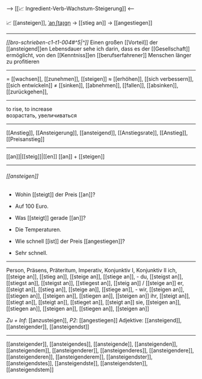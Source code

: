 --> [[📈 Ingredient-Verb-Wachstum-Steigerung]] <--


📈 [[ansteigen]], [ˈanˌʃtaɪ̯ɡn̩](https://youglish.com/pronounce/ansteigen/german) → [[stieg an]] → [[angestiegen]]

---
*[[bro-schrieben-c1-t1-004#^5|^]]* Einen großen [[Vorteil]] der [[ansteigend]]en Lebensdauer sehe ich darin, dass es der [[Gesellschaft]] ermöglicht, von den [[Kenntniss]]en [[berufserfahrener]] Menschen länger zu profitieren

---
= [[wachsen]], [[zunehmen]], [[steigen]]
≈ [[erhöhen]], [[sich verbessern]], [[sich entwickeln]]
≠ [[sinken]], [[abnehmen]], [[fallen]], [[absinken]], [[zurückgehen]], 

---
to rise, to increase  
возрастать, увеличиваться

---
[[Anstieg]], [[Ansteigerung]], [[ansteigend]], [[Anstiegsrate]], [[Anstieg]], [[Preisanstieg]]

---
[[an]]|[[steig]]|[[en]]
[[an]] + [[steigen]]


---
###### [[ansteigen]]
- Wohin [[steigt]] der Preis [[an]]?
- Auf 100 Euro.

- Was [[steigt]] gerade [[an]]?
- Die Temperaturen.

- Wie schnell [[ist]] der Preis [[angestiegen]]?
- Sehr schnell.

---
Person, Präsens, Präteritum, Imperativ, Konjunktiv I, Konjunktiv II
ich, [[steige an]], [[stieg an]], [[steige an]], [[stiege an]], -
du, [[steigst an]], [[stiegst an]], [[steigst an]], [[stiegest an]], [[steig an]] / [[steige an]]
er, [[steigt an]], [[stieg an]], [[steige an]], [[stiege an]], -
wir, [[steigen an]], [[stiegen an]], [[steigen an]], [[stiegen an]], [[steigen an]]
ihr, [[steigt an]], [[stiegt an]], [[steigt an]], [[stieget an]], [[steigt an]]
sie, [[steigen an]], [[stiegen an]], [[steigen an]], [[stiegen an]], [[steigen an]]

*Zu + Inf*: [[anzusteigen]], *P2*: [[angestiegen]]
Adjektive: [[ansteigend]], [[ansteigender]], [[ansteigendst]]

---
[[ansteigender]], [[ansteigendes]], [[ansteigende]], [[ansteigenden]], [[ansteigendem]], [[ansteigenderer]], [[ansteigenderes]], [[ansteigendere]], [[ansteigenderen]], [[ansteigenderem]], [[ansteigendster]], [[ansteigendstes]], [[ansteigendste]], [[ansteigendsten]], [[ansteigendstem]]